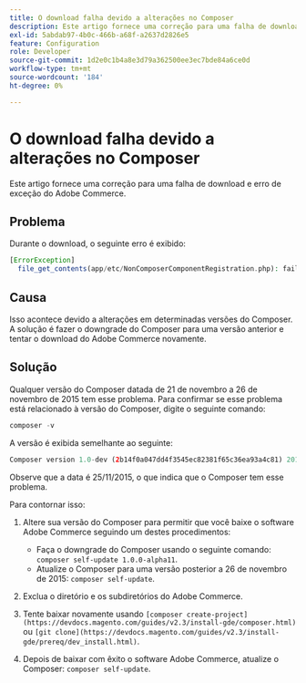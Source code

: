 ```yaml
---
title: O download falha devido a alterações no Composer
description: Este artigo fornece uma correção para uma falha de download e erro de exceção do Adobe Commerce.
exl-id: 5abdab97-4b0c-466b-a68f-a2637d2826e5
feature: Configuration
role: Developer
source-git-commit: 1d2e0c1b4a8e3d79a362500ee3ec7bde84a6ce0d
workflow-type: tm+mt
source-wordcount: '184'
ht-degree: 0%

---
```


# O download falha devido a alterações no Composer

Este artigo fornece uma correção para uma falha de download e erro de exceção do Adobe Commerce.

## Problema

Durante o download, o seguinte erro é exibido:

```php
[ErrorException]
  file_get_contents(app/etc/NonComposerComponentRegistration.php): failed to open stream: No such file or directory
```

## Causa

Isso acontece devido a alterações em determinadas versões do Composer. A solução é fazer o downgrade do Composer para uma versão anterior e tentar o download do Adobe Commerce novamente.

## Solução

Qualquer versão do Composer datada de 21 de novembro a 26 de novembro de 2015 tem esse problema. Para confirmar se esse problema está relacionado à versão do Composer, digite o seguinte comando:

```php
composer -v
```

A versão é exibida semelhante ao seguinte:

```php
Composer version 1.0-dev (2b14f0a047dd4f3545ec82381f65c36ea93a4c81) 2015-11-25 17:13:09
```

Observe que a data é 25/11/2015, o que indica que o Composer tem esse problema.

Para contornar isso:

1. Altere sua versão do Composer para permitir que você baixe o software Adobe Commerce seguindo um destes procedimentos:

   * Faça o downgrade do Composer usando o seguinte comando: `composer self-update 1.0.0-alpha11`.
   * Atualize o Composer para uma versão posterior a 26 de novembro de 2015: `composer self-update`.

1. Exclua o diretório e os subdiretórios do Adobe Commerce.
1. Tente baixar novamente usando `[composer create-project](https://devdocs.magento.com/guides/v2.3/install-gde/composer.html)` ou `[git clone](https://devdocs.magento.com/guides/v2.3/install-gde/prereq/dev_install.html)`.
1. Depois de baixar com êxito o software Adobe Commerce, atualize o Composer: `composer self-update`.
